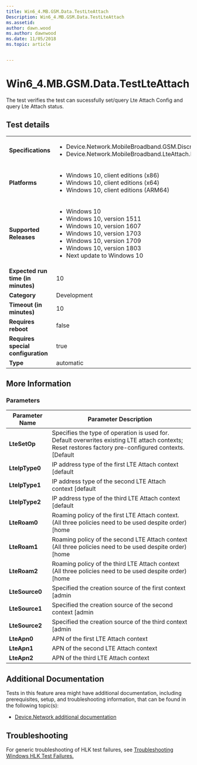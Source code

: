 ```yaml
---
title: Win6_4.MB.GSM.Data.TestLteAttach
Description: Win6_4.MB.GSM.Data.TestLteAttach
ms.assetid: 
author: dawn.wood
ms.author: dawnwood
ms.date: 11/05/2018
ms.topic: article


---
```


# Win6_4.MB.GSM.Data.TestLteAttach

The test verifies the test can sucessfully set/query Lte Attach Config and query Lte Attach status.

## Test details

|||
|---|---|
| **Specifications**  | <ul><li>Device.Network.MobileBroadband.GSM.Discretional</li><li>Device.Network.MobileBroadband.LteAttach.Discretional</li></ul> |  
| **Platforms**   | <ul><li>Windows 10, client editions (x86)</li><li>Windows 10, client editions (x64)</li><li>Windows 10, client editions (ARM64)</li></ul> |
| **Supported Releases** | <ul><li>Windows 10</li><li>Windows 10, version 1511</li><li>Windows 10, version 1607</li><li>Windows 10, version 1703</li><li>Windows 10, version 1709</li><li>Windows 10, version 1803</li><li>Next update to Windows 10</li></ul> |
|**Expected run time (in minutes)**| 10 |
|**Category**| Development |
|**Timeout (in minutes)**| 10 |
|**Requires reboot**| false |
|**Requires special configuration**| true |
|**Type**| automatic |

## More Information
### Parameters

| Parameter Name |                                                                 Parameter Description                                                                  |
|----------------|--------------------------------------------------------------------------------------------------------------------------------------------------------|
|  **LteSetOp**  | Specifies the type of operation is used for. Default overwrites existing LTE attach contexts; Reset restores factory pre-configured contexts. [Default |
| **LteIpType0** |                                                IP address type of the first LTE Attach context [default                                                |
| **LteIpType1** |                                               IP address type of the second LTE Attach context [default                                                |
| **LteIpType2** |                                                IP address type of the third LTE Attach context [default                                                |
|  **LteRoam0**  |                        Roaming policy of the first LTE Attach context. (All three policies need to be used despite order) [home                        |
|  **LteRoam1**  |                        Roaming policy of the second LTE Attach context (All three policies need to be used despite order) [home                        |
|  **LteRoam2**  |                        Roaming policy of the third LTE Attach context (All three policies need to be used despite order) [home                         |
| **LteSource0** |                                               Specified the creation source of the first context [admin                                                |
| **LteSource1** |                                               Specified the creation source of the second context [admin                                               |
| **LteSource2** |                                               Specified the creation source of the third context [admin                                                |
|  **LteApn0**   |                                                          APN of the first LTE Attach context                                                           |
|  **LteApn1**   |                                                          APN of the second LTE Attach context                                                          |
|  **LteApn2**   |                                                          APN of the third LTE Attach context                                                           |

## Additional Documentation
Tests in this feature area might have additional documentation, including prerequisites, setup, and troubleshooting information, that can be found in the following topic(s): <ul><li>[Device.Network additional documentation](https:///docs.microsoft.com/en-us/windows-hardware/test/hlk/testref/device-network-additional-documentation.md)</li></ul>

## Troubleshooting
For generic troubleshooting of HLK test failures, see [Troubleshooting Windows HLK Test Failures.](https://docs.microsoft.com/en-us/windows-hardware/HLK/troubleshooting.html)